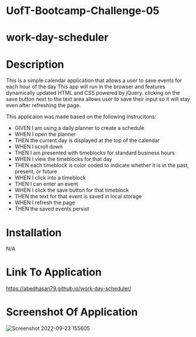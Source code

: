 # UofT-Bootcamp-Challenge-05
# work-day-scheduler

# Description
This is a simple calendar application that allows a user to save events for each hour of the day 
This app will run in the browser and features dynamically updated HTML and CSS powered by jQuery.
clicking on the save button next to the text area allows user to save their input so it will stay even after refreshing the page.

This applicaion was made based on the following instrucitons:

- GIVEN I am using a daily planner to create a schedule
- WHEN I open the planner
- THEN the current day is displayed at the top of the calendar
- WHEN I scroll down
- THEN I am presented with timeblocks for standard business hours
- WHEN I view the timeblocks for that day
- THEN each timeblock is color coded to indicate whether it is in the past, present, or future
- WHEN I click into a timeblock
- THEN I can enter an event
- WHEN I click the save button for that timeblock
- THEN the text for that event is saved in local storage
- WHEN I refresh the page
- THEN the saved events persist


# Installation
N/A

# Link To Application

https://abedhasan79.github.io/work-day-scheduler/

# Screenshot Of Application

![Screenshot 2022-09-23 155605](https://user-images.githubusercontent.com/106339494/192047181-cc5b7a21-6c52-4611-8715-6924c093ca85.png)